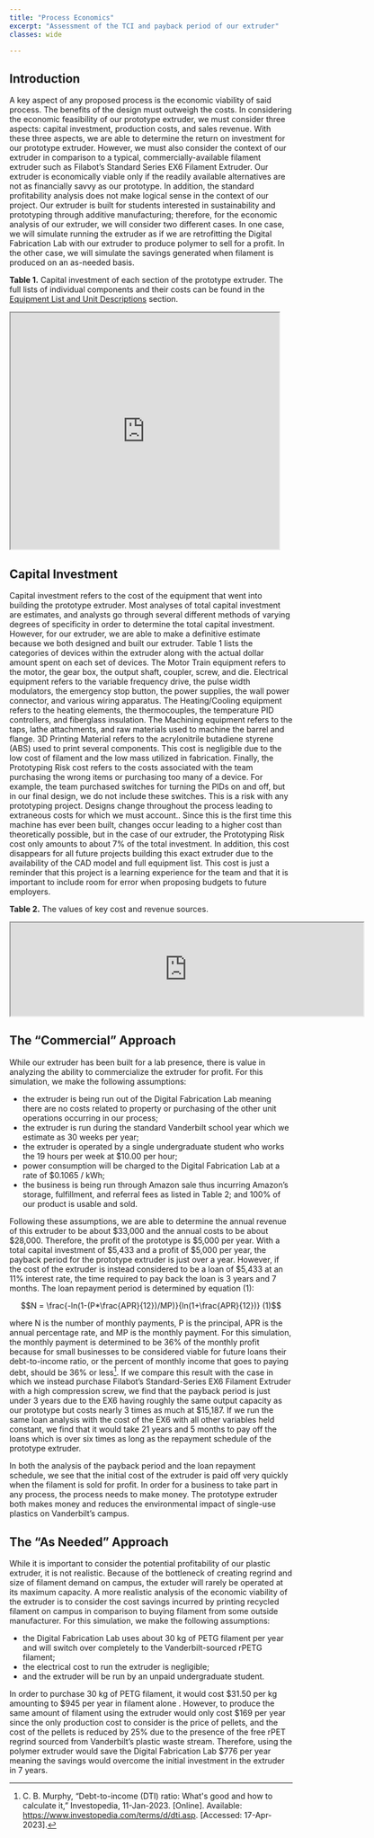 ```yaml
---
title: "Process Economics"
excerpt: "Assessment of the TCI and payback period of our extruder"
classes: wide

---
```


## Introduction

A key aspect of any proposed process is the economic viability of said process. The benefits of the design must outweigh the costs. In considering the economic feasibility of our prototype extruder, we must consider three aspects: capital investment, production costs, and sales revenue. With these three aspects, we are able to determine the return on investment for our prototype extruder. However, we must also consider the context of our extruder in comparison to a typical, commercially-available filament extruder such as Filabot’s Standard Series EX6 Filament Extruder. Our extruder is economically viable only if the readily available alternatives are not as financially savvy as our prototype. In addition, the standard profitability analysis does not make logical sense in the context of our project. Our extruder is built for students interested in sustainability and prototyping through additive manufacturing; therefore, for the economic analysis of our extruder, we will consider two different cases. In one case, we will simulate running the extruder as if we are retrofitting the Digital Fabrication Lab with our extruder to produce polymer to sell for a profit. In the other case, we will simulate the savings generated when filament is produced on an as-needed basis. 

**Table 1.** Capital investment of each section of the prototype extruder. The full lists of individual components and their costs can be found in the [Equipment List and Unit Descriptions](LINK) section.
<iframe width="478" height="421" src="https://docs.google.com/spreadsheets/d/e/2PACX-1vSrHN7wJ3KYsXJAE4LROnckK29-K7e8XuwEgclLIfXCx6t6EhtOrRsNxZjna8shbD6ND8GjQGMRxEdV/pubhtml?gid=928885553&amp;single=true&amp;widget=true&amp;headers=false"></iframe>

## Capital Investment

Capital investment refers to the cost of the equipment that went into building the prototype extruder. Most analyses of total capital investment are estimates, and analysts go through several different methods of varying degrees of specificity in order to determine the total capital investment. However, for our extruder, we are able to make a definitive estimate because we both designed and built our extruder. Table 1 lists the categories of devices within the extruder along with the actual dollar amount spent on each set of devices. The Motor Train equipment refers to the motor, the gear box, the output shaft, coupler, screw, and die. Electrical equipment refers to the variable frequency drive, the pulse width modulators, the emergency stop button, the power supplies, the wall power connector, and various wiring apparatus. The Heating/Cooling equipment refers to the heating elements, the thermocouples, the temperature PID controllers, and fiberglass insulation. The Machining equipment refers to the taps, lathe attachments, and raw materials used to machine the barrel and flange. 3D Printing Material refers to the acrylonitrile butadiene styrene (ABS) used to print several components. This cost is negligible due to the low cost of filament and the low mass utilized in fabrication. Finally, the Prototyping Risk cost refers to the costs associated with the team purchasing the wrong items or purchasing too many of a device. For example, the team purchased switches for turning the PIDs on and off, but in our final design, we do not include these switches. This is a risk with any prototyping project. Designs change throughout the process leading to extraneous costs for which we must account.. Since this is the first time this machine has ever been built, changes occur leading to a higher cost than theoretically possible, but in the case of our extruder, the Prototyping Risk cost only amounts to about 7% of the total investment. In addition, this cost disappears for all future projects building this exact extruder due to the availability of the CAD model and full equipment list. This cost is just a reminder that this project is a learning experience for the team and that it is important to include room for error when proposing budgets to future employers. 

**Table 2.** The values of key cost and revenue sources. 
<iframe width="628" height="166" src="https://docs.google.com/spreadsheets/d/e/2PACX-1vSrHN7wJ3KYsXJAE4LROnckK29-K7e8XuwEgclLIfXCx6t6EhtOrRsNxZjna8shbD6ND8GjQGMRxEdV/pubhtml?gid=1130734118&amp;single=true&amp;widget=true&amp;headers=false"></iframe>

## The “Commercial” Approach

While our extruder has been built for a lab presence, there is value in analyzing the ability to commercialize the extruder for profit. For this simulation, we make the following assumptions:

*  the extruder is being run out of the Digital Fabrication Lab meaning there are no costs related to property or purchasing of the other unit operations occurring in our process;
*  the extruder is run during the standard Vanderbilt school year which we estimate as 30 weeks per year;
*  the extruder is operated by a single undergraduate student who works the 19 hours per week at $10.00 per hour;
*  power consumption will be charged to the Digital Fabrication Lab at a rate of $0.1065 / kWh;
*  the business is being run through Amazon sale thus incurring Amazon’s storage, fulfillment, and referral fees as listed in Table 2; and
100% of our product is usable and sold.

Following these assumptions, we are able to determine the annual revenue of this extruder to be about $33,000 and the annual costs to be about $28,000. Therefore, the profit of the prototype is $5,000 per year. With a total capital investment of $5,433 and a profit of $5,000 per year, the payback period for the prototype extruder is just over a year. However, if the cost of the extruder is instead considered to be a loan of $5,433 at an 11% interest rate, the time required to pay back the loan is 3 years and 7 months. The loan repayment period is determined by equation (1):

$$N = \frac{-ln(1-(P*\frac{APR}{12})/MP)}{ln(1+\frac{APR}{12})}    (1)$$

where N is the number of monthly payments, P is the principal, APR is the annual percentage rate, and MP is the monthly payment. For this simulation, the monthly payment is determined to be 36% of the monthly profit because for small businesses to be considered viable for future loans their debt-to-income ratio, or the percent of monthly income that goes to paying debt, should be 36% or less[^1]. If we compare this result with the case in which we instead purchase Filabot’s Standard-Series EX6 Filament Extruder with a high compression screw, we find that the payback period is just under 3 years due to the EX6 having roughly the same output capacity as our prototype but costs nearly 3 times as much at $15,187. If we run the same loan analysis with the cost of the EX6 with all other variables held constant, we find that it would take 21 years and 5 months to pay off the loans which is over six times as long as the repayment schedule of the prototype extruder.

In both the analysis of the payback period and the loan repayment schedule, we see that the initial cost of the extruder is paid off very quickly when the filament is sold for profit. In order for a business to take part in any process, the process needs to make money. The prototype extruder both makes money and reduces the environmental impact of single-use plastics on Vanderbilt’s campus.

## The “As Needed” Approach

While it is important to consider the potential profitability of our plastic extruder, it is not realistic. Because of the bottleneck of creating regrind and size of filament demand on campus, the extuder will rarely be operated at its maximum capacity. A more realistic analysis of the economic viability of the extruder is to consider the cost savings incurred by printing recycled filament on campus in comparison to buying filament from some outside manufacturer. For this simulation, we make the following assumptions:

*  the Digital Fabrication Lab uses about 30 kg of PETG filament per year and will switch over completely to the Vanderbilt-sourced rPETG filament;
*  the electrical cost to run the extruder is negligible;
*  and the extruder will be run by an unpaid undergraduate student.

In order to purchase 30 kg of PETG filament, it would cost $31.50 per kg amounting to $945 per year in filament alone . However, to produce the same amount of filament using the extruder would only cost $169 per year since the only production cost to consider is the price of pellets, and the cost of the pellets is reduced by 25% due to the presence of the free rPET regrind sourced from Vanderbilt’s plastic waste stream.  Therefore, using the polymer extruder would save the Digital Fabrication Lab $776 per year meaning the savings would overcome the initial investment in the extruder in 7 years. 

[^1]: C. B. Murphy, “Debt-to-income (DTI) ratio: What's good and how to calculate it,” Investopedia, 11-Jan-2023. [Online]. Available: https://www.investopedia.com/terms/d/dti.asp. [Accessed: 17-Apr-2023]. 



